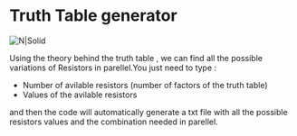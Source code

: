 # Truth Table generator


![N|Solid](http://cfile26.uf.tistory.com/image/220A91375657D2C82B933B)


Using the theory behind the truth table , we can find all the possible variations of Resistors in parellel.You just need to type :
  - Number of avilable resistors (number of factors of the truth table)
  - Values of the avilable resistors

and then the code will automatically generate a txt file with all the possible resistors values and the combination needed in parellel.

